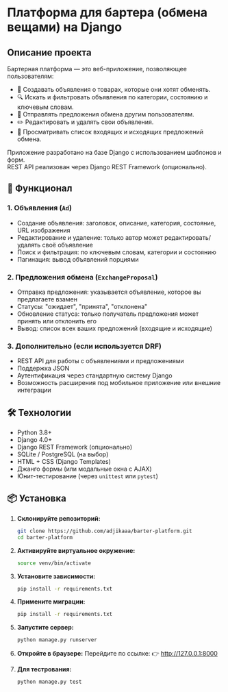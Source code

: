 # Платформа для бартера (обмена вещами) на Django

## Описание проекта

Бартерная платформа — это веб-приложение, позволяющее пользователям:
- 📢 Создавать объявления о товарах, которые они хотят обменять.
- 🔍 Искать и фильтровать объявления по категории, состоянию и ключевым словам.
- 💬 Отправлять предложения обмена другим пользователям.
- ✏️ Редактировать и удалять свои объявления.
- 👀 Просматривать список входящих и исходящих предложений обмена.

Приложение разработано на базе Django с использованием шаблонов и форм.  
REST API реализован через Django REST Framework (опционально).  

## 🧩 Функционал

### 1. Объявления (`Ad`)
- Создание объявления: заголовок, описание, категория, состояние, URL изображения
- Редактирование и удаление: только автор может редактировать/удалять своё объявление
- Поиск и фильтрация: по ключевым словам, категории и состоянию
- Пагинация: вывод объявлений порциями

### 2. Предложения обмена (`ExchangeProposal`)
- Отправка предложения: указывается объявление, которое вы предлагаете взамен
- Статусы: "ожидает", "принята", "отклонена"
- Обновление статуса: только получатель предложения может принять или отклонить его
- Вывод: список всех ваших предложений (входящие и исходящие)

### 3. Дополнительно (если используется DRF)
- REST API для работы с объявлениями и предложениями
- Поддержка JSON
- Аутентификация через стандартную систему Django
- Возможность расширения под мобильное приложение или внешние интеграции

## 🛠 Технологии

- Python 3.8+
- Django 4.0+
- Django REST Framework (опционально)
- SQLite / PostgreSQL (на выбор)
- HTML + CSS (Django Templates)
- Джанго формы (или модальные окна с AJAX)
- Юнит-тестирование (через `unittest` или `pytest`)

## 📦 Установка

1. **Склонируйте репозиторий:**

   ```bash
   git clone https://github.com/adjikaaa/barter-platform.git
   cd barter-platform

2. **Активируйте виртуальное окружение:**
    ```bash
   source venv/bin/activate

3. **Установите зависимости:**
    ```bash
   pip install -r requirements.txt

4. **Примените миграции:**
    ```bash
   pip install -r requirements.txt

5. **Запустите сервер:**
    ```bash
   python manage.py runserver

6. **Откройте в браузере:**
    Перейдите по ссылке:
👉 http://127.0.0.1:8000

7. **Для тестрования:**
    ```bash
   python manage.py test